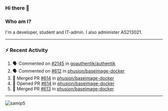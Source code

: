 ### Hi there 👋

### Who am I?
I'm a developer, student and IT-admin. I also administer AS213021.

---
### :zap: Recent Activity
<!--START_SECTION:activity-->
1. 🗣 Commented on [#2145](https://github.com/goauthentik/authentik/issues/2145) in [goauthentik/authentik](https://github.com/goauthentik/authentik)
2. 🗣 Commented on [#612](https://github.com/phusion/baseimage-docker/issues/612) in [phusion/baseimage-docker](https://github.com/phusion/baseimage-docker)
3. 🎉 Merged PR [#614](https://github.com/phusion/baseimage-docker/pull/614) in [phusion/baseimage-docker](https://github.com/phusion/baseimage-docker)
4. 💪 Opened PR [#614](https://github.com/phusion/baseimage-docker/pull/614) in [phusion/baseimage-docker](https://github.com/phusion/baseimage-docker)
5. 🎉 Merged PR [#613](https://github.com/phusion/baseimage-docker/pull/613) in [phusion/baseimage-docker](https://github.com/phusion/baseimage-docker)
<!--END_SECTION:activity-->
---

<img align="center" src="https://github-readme-stats.vercel.app/api?username=samip5&show_icons=true" alt="samip5" />
